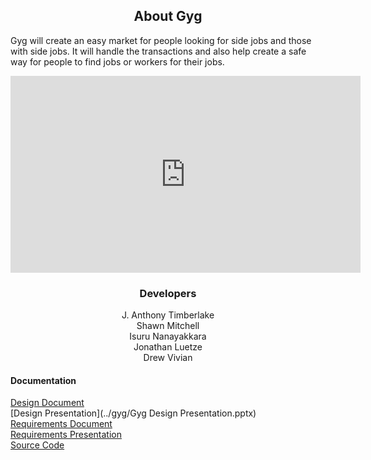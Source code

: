 ## <center>About Gyg</center>

Gyg will create an easy market for people looking for side jobs and those with side
jobs. It will handle the transactions and also help create a safe way for people to find jobs or
workers for their jobs. 

<center><iframe width="560" height="315" src="https://www.youtube.com/embed/gZ4YyeXjJO0" frameborder="0" allow="autoplay; encrypted-media" allowfullscreen></iframe></center>

### <center>Developers</center>

<center>J. Anthony Timberlake</center>  
<center>Shawn Mitchell</center>  
<center>Isuru Nanayakkara</center>  
<center>Jonathan Luetze</center>  
<center>Drew Vivian</center>  


#### Documentation

[Design Document](../gyg/Design.pdf)  
[Design Presentation](../gyg/Gyg Design Presentation.pptx)  
[Requirements Document](../gyg/Requirements.pdf)  
[Requirements Presentation](https://github.com/gyg-inc/gyg/blob/master/Requirements-Presentation.pdf)  
[Source Code](https://github.com/gyg-inc/gyg-android)  
